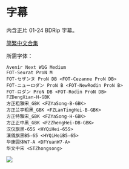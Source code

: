 # 字幕

内含正片 01-24 BDRip 字幕。

[简繁中文合集](https://github.com/Nekomoekissaten-SUB/Nekomoekissaten-MIR-Subs/raw/master/BACK-ARROW/BACK-ARROW_BD_zho.7z)

所需字体：
```
Avenir Next W1G Medium
FOT-Seurat ProN M
FOT-セザンヌ ProN DB <FOT-Cezanne ProN DB>
FOT-ニューロダン ProN B <FOT-NewRodin ProN B>
FOT-ロダン ProN DB <FOT-Rodin ProN DB>
FZDengXian-H-GBK
方正粗雅宋_GBK <FZYaSong-B-GBK>
方正兰亭粗黑_GBK <FZLanTingHei-B-GBK>
方正特雅宋_GBK <FZYaSong-H-GBK>
方正正中黑_GBK <FZZhengHei-DB-GBK>
汉仪旗黑-65S <HYQiHei-65S>
漢儀旗黑B5-65 <HYQiHeiB5-65>
华康圆体W7-A <DFYuanW7-A>
华文中宋 <STZhongsong>
```

![](https://nekomoe.pages.dev/images/2021-01/backarrow.png)